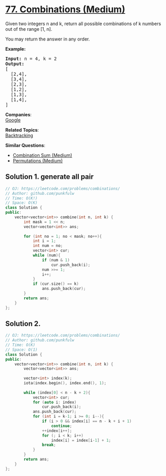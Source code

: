 # [77. Combinations (Medium)](https://leetcode.com/problems/combinations/)

<p>Given two integers n and k, return all possible combinations of k numbers out of the range [1, n].</p>

<p>You may return the answer in any order.</p>

<p><strong>Example:</strong></p>

<pre><strong>Input:</strong>&nbsp;n = 4, k = 2
<strong>Output:</strong>
[
  [2,4],
  [3,4],
  [2,3],
  [1,2],
  [1,3],
  [1,4],
]
</pre>


**Companies**:  
[Google](https://leetcode.com/company/google)

**Related Topics**:  
[Backtracking](https://leetcode.com/tag/backtracking/)

**Similar Questions**:
* [Combination Sum (Medium)](https://leetcode.com/problems/combination-sum/)
* [Permutations (Medium)](https://leetcode.com/problems/permutations/)

## Solution 1. generate all pair

```cpp 
// OJ: https://leetcode.com/problems/combinations/
// Author: github.com/punkfulw
// Time: O(K!)
// Space: O(K)
class Solution {
public:
    vector<vector<int>> combine(int n, int k) {
        int mask = 1 << n;
        vector<vector<int>> ans;
        
        for (int no = 1; no < mask; no++){
            int i = 1;
            int num = no;
            vector<int> cur;
            while (num){
                if (num & 1)
                    cur.push_back(i);
                num >>= 1;
                i++;
            }
            if (cur.size() == k)
                ans.push_back(cur);
        }
        return ans;
    }
};
```

## Solution 2. 

```cpp
// OJ: https://leetcode.com/problems/combinations/
// Author: github.com/punkfulw
// Time: O(K)
// Space: O(1)
class Solution {
public:
    vector<vector<int>> combine(int n, int k) {
        vector<vector<int>> ans;
        
        vector<int> index(k);
        iota(index.begin(), index.end(), 1);
        
        while (index[0] < n - k + 2){
            vector<int> cur;
            for (auto i: index)
                cur.push_back(i);
            ans.push_back(cur);
            for (int i = k-1; i >= 0; i--){
                if (i > 0 && index[i] == n - k + i + 1)
                    continue;
                ++index[i++];     
                for (; i < k; i++)
                    index[i] = index[i-1] + 1;
                break;
            }
        }
        return ans;
    }
};
```

